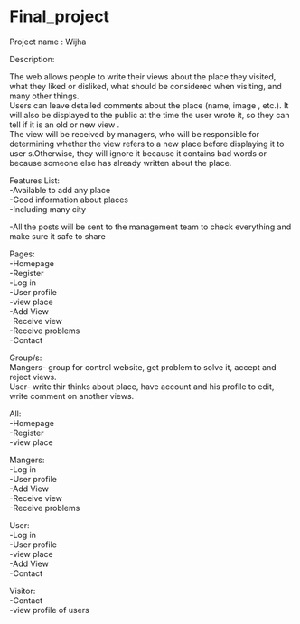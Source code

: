 # Final_project

Project name : Wijha

Description:

The web allows people to write their views about the place they visited, what they liked or disliked, what should be considered when visiting, and many other things.  
Users can leave detailed comments about the place (name, image , etc.). It will also be displayed to the public at the time the user wrote it, so they can tell if it is an old or new view .  
The view will be received by managers, who will be responsible for determining whether the view refers to a new place before displaying it to user s.Otherwise, they will ignore it because it contains bad words or because someone else has already written about the place.

Features List:  
\-Available to add any place  
\-Good information about places  
\-Including many city

\-All the posts will be sent to the management team to check everything and make sure it safe to share

Pages:  
\-Homepage  
\-Register  
\-Log in  
\-User profile  
\-view place  
\-Add View  
\-Receive view  
\-Receive problems  
\-Contact

Group/s:  
Mangers- group for control website, get problem to solve it, accept and reject views.  
User- write thir thinks about place, have account and his profile to edit, write comment on another views.

All:  
\-Homepage  
\-Register  
\-view place

Mangers:  
\-Log in  
\-User profile  
\-Add View  
\-Receive view  
\-Receive problems

User:  
\-Log in  
\-User profile  
\-view place  
\-Add View  
\-Contact

Visitor:  
\-Contact  
\-view profile of users





